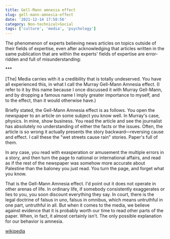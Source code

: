 ```yaml
---
title: Gell-Mann amnesia effect
slug: gell-mann-amnesia-effect
date: '2021-12-14 17:58:56'
category: Non-technical>Social
tags: ['culture', 'media', 'psychology']
---
```


The phenomenon of experts believing news articles on topics outside of their
fields of expertise, even after acknowledging that articles written in the same
publication that are within the experts' fields of expertise are error-ridden
and full of misunderstanding:

\*\*\*

[The] Media carries with it a credibility that is totally undeserved. You have all
experienced this, in what I call the Murray Gell-Mann Amnesia effect. (I refer
to it by this name because I once discussed it with Murray Gell-Mann, and by
dropping a famous name I imply greater importance to myself, and to the effect,
than it would otherwise have.)

Briefly stated, the Gell-Mann Amnesia effect is as follows. You open the
newspaper to an article on some subject you know well. In Murray's case,
physics. In mine, show business. You read the article and see the journalist has
absolutely no understanding of either the facts or the issues. Often, the
article is so wrong it actually presents the story backward—reversing cause and
effect. I call these the "wet streets cause rain" stories. Paper's full of them.

In any case, you read with exasperation or amusement the multiple errors in a
story, and then turn the page to national or international affairs, and read as
if the rest of the newspaper was somehow more accurate about Palestine than the
baloney you just read. You turn the page, and forget what you know.

That is the Gell-Mann Amnesia effect. I'd point out it does not operate in other
arenas of life. In ordinary life, if somebody consistently exaggerates or lies
to you, you soon discount everything they say. In court, there is the legal
doctrine of falsus in uno, falsus in omnibus, which means untruthful in one
part, untruthful in all. But when it comes to the media, we believe against
evidence that it is probably worth our time to read other parts of the paper.
When, in fact, it almost certainly isn't. The only possible explanation for our
behavior is amnesia.

[wikipedia](https://en.wikipedia.org/wiki/Michael_Crichton#Why_Speculate?)
